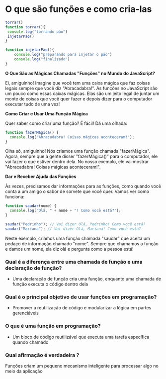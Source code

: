 # O que são funções e como cria-las

```js
torrar()
function torrar(){
 console.log("torrando pão")
 injetarPao()
}

function injetarPao(){
	console.log("preparando para injetar o pão")
    console.log("finalizado")
}
```

**O Que São as Mágicas Chamadas "Funções" no Mundo do JavaScript?**

Ei, amiguinho! Imagine que você tem uma caixa mágica que faz coisas legais sempre que você diz "Abracadabra!". As funções no JavaScript são um pouco como essas caixas mágicas. Elas são um jeito legal de juntar um monte de coisas que você quer fazer e depois dizer para o computador executar tudo de uma vez!

**Como Criar e Usar Uma Função Mágica**

Quer saber como criar uma função? É fácil! Dá uma olhada:

```js
function fazerMágica() {
  console.log("Abracadabra! Coisas mágicas aconteceram!");
}
```

Olha só, amiguinho! Nós criamos uma função chamada "fazerMágica". Agora, sempre que a gente disser "fazerMágica()" para o computador, ele vai fazer o que estiver dentro dela. No nosso exemplo, ele vai mostrar "Abracadabra! Coisas mágicas aconteceram!".

**Dar e Receber Ajuda das Funções**

Às vezes, precisamos dar informações para as funções, como quando você conta a um amigo o sabor de sorvete que você quer. Vamos ver como funciona:

```js
function saudar(nome) {
  console.log("Olá, " + nome + "! Como você está?");
}

saudar("Pedrinho"); // Vai dizer Olá, Pedrinho! Como você está?
saudar("Mariana"); // Vai dizer Olá, Mariana! Como você está?

```
Neste exemplo, criamos uma função chamada "saudar" que aceita um pedaço de informação chamado "nome". Sempre que chamamos a função e damos um nome, ela diz olá e pergunta como a pessoa está!


### Qual é a diferença entre uma chamada de função e uma declaração de função?
- Uma declaração de função cria uma função, enquanto uma chamada de função executa o código dentro dela

### Qual é o principal objetivo de usar funções em programação?
- Promover a reutilização de código e modularizar a lógica em partes gerenciáveis

### O que é uma função em programação?
- Um bloco de código reutilizável que executa uma tarefa específica quando chamado

### Qual afirmação é verdadeira ?
Funções criam um pequeno mecanismo inteligente para processar algo no meio da aplicação



